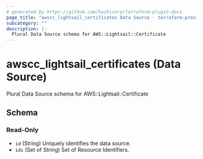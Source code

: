 ```yaml
---
# generated by https://github.com/hashicorp/terraform-plugin-docs
page_title: "awscc_lightsail_certificates Data Source - terraform-provider-awscc"
subcategory: ""
description: |-
  Plural Data Source schema for AWS::Lightsail::Certificate
---
```


# awscc_lightsail_certificates (Data Source)

Plural Data Source schema for AWS::Lightsail::Certificate



<!-- schema generated by tfplugindocs -->
## Schema

### Read-Only

- `id` (String) Uniquely identifies the data source.
- `ids` (Set of String) Set of Resource Identifiers.


